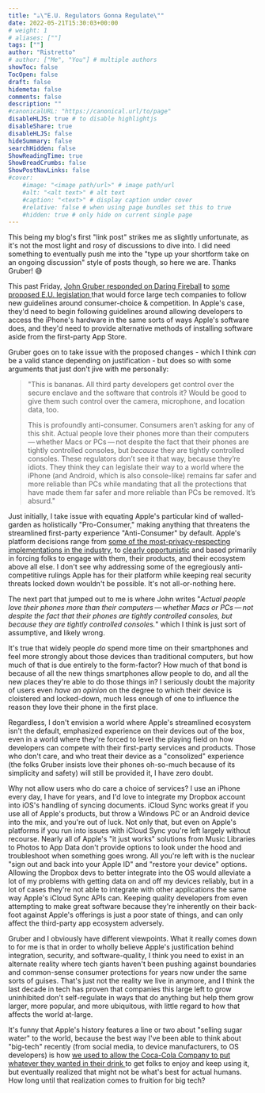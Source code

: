```yaml
---
title: "☕\"E.U. Regulators Gonna Regulate\""
date: 2022-05-21T15:30:03+00:00
# weight: 1
# aliases: [""]
tags: [""]
author: "Ristretto"
# author: ["Me", "You"] # multiple authors
showToc: false
TocOpen: false
draft: false
hidemeta: false
comments: false
description: ""
#canonicalURL: "https://canonical.url/to/page"
disableHLJS: true # to disable highlightjs
disableShare: true
disableHLJS: false
hideSummary: false
searchHidden: false
ShowReadingTime: true
ShowBreadCrumbs: false
ShowPostNavLinks: false
#cover:
    #image: "<image path/url>" # image path/url
    #alt: "<alt text>" # alt text
    #caption: "<text>" # display caption under cover
    #relative: false # when using page bundles set this to true
    #hidden: true # only hide on current single page
---
```

This being my blog's first "link post" strikes me as slightly unfortunate, as it's not the most light and rosy of discussions to dive into. I did need something to eventually push me into the "type up your shortform take on an ongoing discussion" style of posts though, so here we are. Thanks Gruber! 😅

This past Friday, [John Gruber responded on Daring Fireball](https://daringfireball.net/linked/2022/05/20/eu-regulators-gonna-regulate) to [some proposed E.U. legislation ](https://www.macrumors.com/2022/05/20/eu-plans-to-force-apple-to-give-developers-access/) that would force large tech companies to follow new guidelines around consumer-choice & competition. In Apple's case, they'd need to begin following guidelines around allowing developers to access the iPhone's hardware in the same sorts of ways Apple's software does, and they'd need to provide alternative methods of installing software aside from the first-party App Store.

Gruber goes on to take issue with the proposed changes - which I think *can* be a valid stance depending on justification - but does so with some arguments that just don't jive with me personally: 

>"This is bananas. All third party developers get control over the secure enclave and the software that controls it? Would be good to give them such control over the camera, microphone, and location data, too.
>
>This is profoundly anti-consumer. Consumers aren’t asking for any of this shit. Actual people love their phones more than their computers — whether Macs or PCs — not despite the fact that their phones are tightly controlled consoles, but _because_ they are tightly controlled consoles. These regulators don’t see it that way, because they’re idiots. They think they can legislate their way to a world where the iPhone (and Android, which is also console-like) remains far safer and more reliable than PCs while mandating that all the protections that have made them far safer and more reliable than PCs be removed. It’s absurd."

Just initially, I take issue with equating Apple's particular kind of walled-garden as holistically "Pro-Consumer," making anything that threatens the streamlined first-party experience "Anti-Consumer" by default. Apple's platform decisions range from [some of the most-privacy-respecting implementations in the industry](https://machinelearning.apple.com/research/recognizing-people-photos), to [clearly opportunistic](https://www.verdict.co.uk/apple-watch-keyboard-app-store/) and based primarily in forcing folks to engage with them, their products, and their ecosystem above all else. I don't see why addressing some of the egregiously anti-competitive rulings Apple has for their platform while keeping real security threats locked down wouldn't be possible. It's not all-or-nothing here. 

The next part that jumped out to me is where John writes "*Actual people love their phones more than their computers — whether Macs or PCs — not despite the fact that their phones are tightly controlled consoles, but _because_ they are tightly controlled consoles.*" which I think is just sort of assumptive, and likely wrong. 

It's true that widely people *do* spend more time on their smartphones and feel more strongly about those devices than traditional computers, but how much of that is due entirely to the form-factor? How much of that bond is because of all the new things smartphones allow people to do, and all the new places they're able to do those things in? I seriously doubt the majority of users even *have an opinion* on the degree to which their device is cloistered and locked-down, much less enough of one to influence the reason they love their phone in the first place.

Regardless, I don't envision a world where Apple's streamlined ecosystem isn't the default, emphasized experience on their devices out of the box, even in a world where they're forced to level the playing field on how developers can compete with their first-party services and products. Those who don't care, and who treat their device as a "consolized" experience (the folks Gruber insists love their phones oh-so-much because of its simplicity and safety) will still be provided it, I have zero doubt. 

Why not allow users who do care a choice of services? I use an iPhone every day, I have for years, and I'd love to integrate my Dropbox account into iOS's handling of syncing documents. iCloud Sync works great if you use all of Apple's products, but throw a Windows PC or an Android device into the mix, and you're out of luck. Not only that, but even on Apple's platforms if you run into issues with iCloud Sync you're left largely without recourse. Nearly all of Apple's "it just works" solutions from Music Libraries to Photos to App Data don't provide options to look under the hood and troubleshoot when something goes wrong. All you're left with is the nuclear "sign out and back into your Apple ID" and "restore your device" options. Allowing the Dropbox devs to better integrate into the OS would alleviate a lot of my problems with getting data on and off my devices reliably, but in a lot of cases they're not able to integrate with other applications the same way Apple's iCloud Sync APIs can. Keeping quality developers from even attempting to make great software because they're inherently on their back-foot against Apple's offerings is just a poor state of things, and can only affect the third-party app ecosystem adversely.

Gruber and I obviously have different viewpoints. What it really comes down to for me is that in order to wholly believe Apple's justification behind integration, security, and software-quality, I think you need to exist in an alternate reality where tech giants haven't been pushing against boundaries and common-sense consumer protections for years now under the same sorts of guises. That's just not the reality we live in anymore, and I think the last decade in tech has proven that companies this large left to grow uninhibited don't self-regulate in ways that do anything but help them grow larger, more popular, and more ubiquitous, with little regard to how that affects the world at-large.

It's funny that Apple's history features a line or two about "selling sugar water" to the world, because the best way I've been able to think about "big-tech" recently (from social media, to device manufacturers, to OS developers) is how [we used to allow the Coca-Cola Company to put whatever they wanted in their drink ](https://en.wikipedia.org/wiki/Coca-Cola#Use_of_stimulants_in_formula)to get folks to enjoy and keep using it, but eventually realized that might not be what's best for actual humans. How long until that realization comes to fruition for big tech?